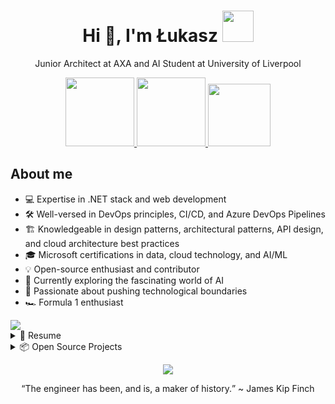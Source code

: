 <h1 align="center">Hi 👋, I'm Łukasz <img src="https://user-images.githubusercontent.com/74038190/212284087-bbe7e430-757e-4901-90bf-4cd2ce3e1852.gif" width="50"></img></h1>
<p align="center">Junior Architect at AXA and AI Student at University of Liverpool</p>
<p align="center">
  <a href="#">
    <img width=110 src="https://img.shields.io/badge/linkedin-%230077B5.svg?&style=for-the-badge&logo=linkedin&logoColor=white" />
  </a>
  <a href="#">
    <img width=110 src="https://img.shields.io/badge/website-000000?style=for-the-badge&logo=About.me&logoColor=white"/>
  </a>
  <a href="https://www.kaggle.com/ukaszczerniawski">
    <img width=100 src="https://img.shields.io/badge/Kaggle-20BEFF?style=for-the-badge&logo=Kaggle&logoColor=white" />
  </a>
</p>
<p align="center">
  <h2>About me</h2>
  <ul>
    <li>💻 Expertise in .NET stack and web development</li>
    <li>🛠 Well-versed in DevOps principles, CI/CD, and Azure DevOps Pipelines</li>
    <li>🏗 Knowledgeable in design patterns, architectural patterns, API design, and cloud architecture best practices</li>
    <li>🎓 Microsoft certifications in data, cloud technology, and AI/ML</li>
    <li>💡 Open-source enthusiast and contributor</li>
    <li>🤖 Currently exploring the fascinating world of AI</li>
    <li>🌟 Passionate about pushing technological boundaries</li>
    <li>🏎 Formula 1 enthusiast</li>
  </ul>
</p>
<img src="https://user-images.githubusercontent.com/74038190/212284100-561aa473-3905-4a80-b561-0d28506553ee.gif"/>
<details>
  <summary>📄 Resume</summary>

  ## Education
   - 🤖 **Artificial Intelligence MSc**\
     📅 2023 - Present\
     📍 **University Of Liverpool** - Liverpool, UK
     
   - 💻 **Computer Science BSc**\
     📅 2016 - 2020\
     📍 **WIT Academy** - Warsaw, Poland
     
  ## Work Experience
   <img align="right" src="https://img.shields.io/badge/Azure_DevOps-0078D7?style=for-the-badge&logo=azure-devops&logoColor=white" />
   <img align="right" src="https://img.shields.io/badge/microsoft%20azure-0089D6?style=for-the-badge&logo=microsoft-azure&logoColor=white" />
   <img align="right" src="https://img.shields.io/badge/Microsoft%20SQL%20Server-CC2927?style=for-the-badge&logo=microsoft%20sql%20server&logoColor=white" />
   <img align="right" src="https://img.shields.io/badge/Angular-DD0031?style=for-the-badge&logo=angular&logoColor=white" />
   <img align="right" src="https://img.shields.io/badge/.NET-512BD4?style=for-the-badge&logo=dotnet&logoColor=white" />
  
   - 👨🏻‍💻 **Junior Architect**\
     📅 01.2024 - Present\
     📍 **AXA** - Warsaw, Poland

   <img align="right" src="https://img.shields.io/badge/Azure_DevOps-0078D7?style=for-the-badge&logo=azure-devops&logoColor=white" />
   <img align="right" src="https://img.shields.io/badge/microsoft%20azure-0089D6?style=for-the-badge&logo=microsoft-azure&logoColor=white" />
   <img align="right" src="https://img.shields.io/badge/Microsoft%20SQL%20Server-CC2927?style=for-the-badge&logo=microsoft%20sql%20server&logoColor=white" />
   <img align="right" src="https://img.shields.io/badge/Angular-DD0031?style=for-the-badge&logo=angular&logoColor=white" />
   <img align="right" src="https://img.shields.io/badge/.NET-512BD4?style=for-the-badge&logo=dotnet&logoColor=white" />
  
   - 👨🏻‍💻 **.NET Developer**\
     📅 07.2023 - 12.2023\
     📍 **AXA** - Warsaw, Poland

   <img align="right" src="https://img.shields.io/badge/Azure_DevOps-0078D7?style=for-the-badge&logo=azure-devops&logoColor=white" />
   <img align="right" src="https://img.shields.io/badge/microsoft%20azure-0089D6?style=for-the-badge&logo=microsoft-azure&logoColor=white" />
   <img align="right" src="https://img.shields.io/badge/Microsoft%20SQL%20Server-CC2927?style=for-the-badge&logo=microsoft%20sql%20server&logoColor=white" />
   <img align="right" src="https://img.shields.io/badge/Angular-DD0031?style=for-the-badge&logo=angular&logoColor=white" />
   <img align="right" src="https://img.shields.io/badge/.NET-512BD4?style=for-the-badge&logo=dotnet&logoColor=white" />
  
   - 👨🏻‍💻 **Junior .NET Developer**\
     📅 05.2022 - 06.2023\
     📍 **AXA** - Warsaw, Poland

   <img align="right" src="https://img.shields.io/badge/Azure_DevOps-0078D7?style=for-the-badge&logo=azure-devops&logoColor=white" />
   <img align="right" src="https://img.shields.io/badge/microsoft%20azure-0089D6?style=for-the-badge&logo=microsoft-azure&logoColor=white" />
   <img align="right" src="https://img.shields.io/badge/Microsoft%20SQL%20Server-CC2927?style=for-the-badge&logo=microsoft%20sql%20server&logoColor=white" />
   <img align="right" src="https://img.shields.io/badge/Angular-DD0031?style=for-the-badge&logo=angular&logoColor=white" />
   <img align="right" src="https://img.shields.io/badge/.NET-512BD4?style=for-the-badge&logo=dotnet&logoColor=white" />
  
   - 👨🏻‍💻 **Trainee .NET Developer**\
     📅 12.2020 - 04.2021\
     📍 **AXA** - Warsaw, Poland

   <img align="right" src="https://img.shields.io/badge/Microsoft%20SQL%20Server-CC2927?style=for-the-badge&logo=microsoft%20sql%20server&logoColor=white" />
   <img align="right" src="https://img.shields.io/badge/React-20232A?style=for-the-badge&logo=react&logoColor=61DAFB" />
   <img align="right" src="https://img.shields.io/badge/.NET-512BD4?style=for-the-badge&logo=dotnet&logoColor=white" />
  
   - 👨🏻‍💻 **.NET Developer**\
     📅 07.2018 - 12.2020\
     📍 **Freelancer** - Warsaw, Poland
     
  ## Certificates
  <a href="https://learn.microsoft.com/en-gb/users/czerniawski-lukasz/credentials/6fd1278d796dbd72">
    <img src="https://img.shields.io/badge/Azure%20Fundamentals-0089D6?style=for-the-badge&logo=microsoft-azure&logoColor=white"/>
  </a>
  <br/>
    <a href="https://learn.microsoft.com/en-gb/users/czerniawski-lukasz/credentials/35707c2a0c4d046c">
    <img src="https://img.shields.io/badge/Azure%20Data%20Fundamentals-0089D6?style=for-the-badge&logo=microsoft-azure&logoColor=white"/>
  </a>
  <br/>
  <a href="https://learn.microsoft.com/en-gb/users/czerniawski-lukasz/credentials/221f77f65a806101">
    <img src="https://img.shields.io/badge/Azure%20AI%20Fundamentals-0089D6?style=for-the-badge&logo=microsoft-azure&logoColor=white"/>
  </a>
  <br/>
  <a href="https://www.datacamp.com/certificate/DEA0017926458443">
    <img src="https://img.shields.io/badge/Data%20Engineer%20Associate%20-05192D?style=for-the-badge&logo=datacamp&logoColor=65FF8F"/>
  </a>
  
  ## Technologies
  <img src="https://img.shields.io/badge/.NET-512BD4?style=for-the-badge&logo=dotnet&logoColor=white">
  <img src="https://img.shields.io/badge/C%23-239120?style=for-the-badge&logo=csharp&logoColor=white">
  <img src="https://img.shields.io/badge/Microsoft%20SQL%20Server-CC2927?style=for-the-badge&logo=microsoft%20sql%20server&logoColor=white">
  <img src="https://img.shields.io/badge/microsoft%20azure-0089D6?style=for-the-badge&logo=microsoft-azure&logoColor=white">
  <img src="https://img.shields.io/badge/Azure_DevOps-0078D7?style=for-the-badge&logo=azure-devops&logoColor=white">
  <img src="https://img.shields.io/badge/Angular-DD0031?style=for-the-badge&logo=angular&logoColor=white">
  <img src="https://img.shields.io/badge/JavaScript-323330?style=for-the-badge&logo=javascript&logoColor=F7DF1E">
  <img src="https://img.shields.io/badge/TypeScript-007ACC?style=for-the-badge&logo=typescript&logoColor=white">
  <img src="https://img.shields.io/badge/Node%20js-339933?style=for-the-badge&logo=nodedotjs&logoColor=white">
  <img src="https://img.shields.io/badge/Deno-white?style=for-the-badge&logo=deno&logoColor=464647">
  <img src="https://img.shields.io/badge/Rust-000000?style=for-the-badge&logo=rust&logoColor=white">
  <img src="https://img.shields.io/badge/Python-FFD43B?style=for-the-badge&logo=python&logoColor=blue">
  <img src="https://img.shields.io/badge/scikit_learn-F7931E?style=for-the-badge&logo=scikit-learn&logoColor=white">
  <img src="https://img.shields.io/badge/TensorFlow-FF6F00?style=for-the-badge&logo=TensorFlow&logoColor=white">
  <img src="https://img.shields.io/badge/PyTorch-EE4C2C?style=for-the-badge&logo=pytorch&logoColor=white">
  <img src="https://img.shields.io/badge/Keras-FF0000?style=for-the-badge&logo=keras&logoColor=white">
</details>

<details>
  <summary>📦 Open Source Projects </summary>
  <br/>

| Name                 | A short summary                              | Install   | Downloads |
| -------------------- | -------------------------------------------- | --------- | --------- |
| [Obsidian Sunset VSCode Theme](https://github.com/lczerniawski/ObsidianSunset) | Obsidian Sunset is a dark and colorful theme for Visual Studio Code that enhances the readability and aesthetics of your code.  | [![VSCode Marketplace](https://img.shields.io/visual-studio-marketplace/v/lczerniawski.obsidiansunset)](https://marketplace.visualstudio.com/items?itemName=lczerniawski.obsidiansunset) | [![VSCode Marketplace](https://img.shields.io/visual-studio-marketplace/i/lczerniawski.obsidiansunset)](https://img.shields.io/visual-studio-marketplace/i/lczerniawski.obsidiansunset) |
| [Obsidian Sunset JetBrains Theme](https://github.com/lczerniawski/ObsidianSunset-JetBrains) | Obsidian Sunset is a dark and colorful theme for JetBrains IDE that enhances the readability and aesthetics of your code.  | [![JetBrains Marketplace](https://img.shields.io/jetbrains/plugin/v/obsidiansunset?label=version)](https://plugins.jetbrains.com/plugin/23938-obsidian-sunset-theme) | [![JetBrains Marketplace](https://img.shields.io/jetbrains/plugin/d/obsidiansunset)](https://img.shields.io/jetbrains/plugin/d/obsidiansunset) |
| [Better Comments JetBrains Plugin](https://github.com/lczerniawski/BetterComments-JetBrains) | The Better Comments plugin enhances commenting capabilities within JetBrains IDEs, allowing developers to create organized and visually distinct comments. This improvement in clarity and readability aids in understanding and maintaining code. | [![JetBrains Marketplace](https://img.shields.io/jetbrains/plugin/v/25738)](https://img.shields.io/jetbrains/plugin/v/25738) | [![JetBrains Marketplace](https://img.shields.io/jetbrains/plugin/d/25738)](https://img.shields.io/jetbrains/plugin/d/25738) |

</details>

<p align="center">
  <img src="https://user-images.githubusercontent.com/74038190/213911110-aedbef38-a29f-4b6b-a65c-11608b4f75a5.gif">
  <p align="center"><q>The engineer has been, and is, a maker of history.</q> ~ James Kip Finch</p>
</p>
